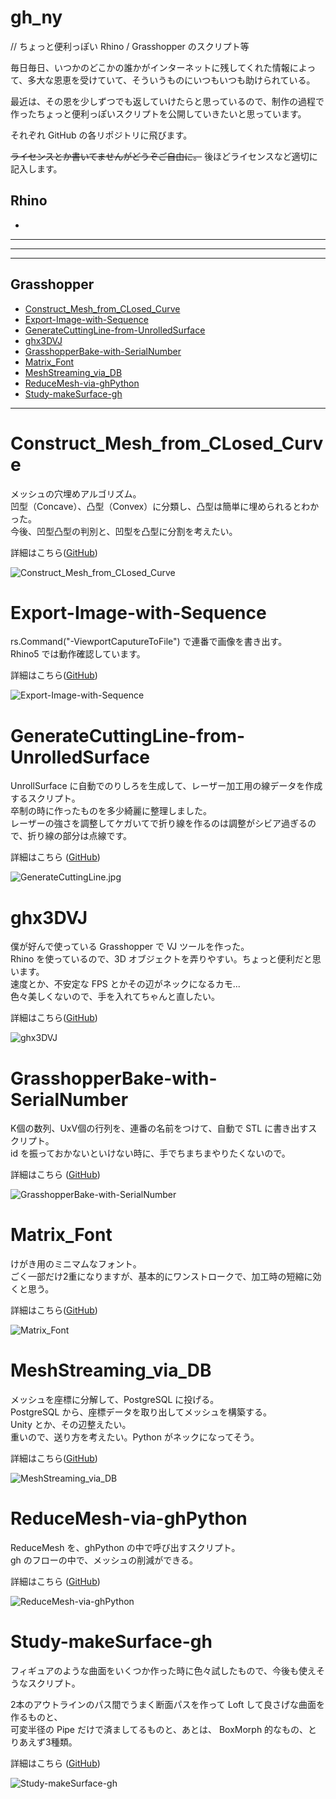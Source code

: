 # gh_ny  

// ちょっと便利っぽい Rhino / Grasshopper のスクリプト等  

毎日毎日、いつかのどこかの誰かがインターネットに残してくれた情報によって、多大な恩恵を受けていて、そういうものにいつもいつも助けられている。  

最近は、その恩を少しずつでも返していけたらと思っているので、制作の過程で作ったちょっと便利っぽいスクリプトを公開していきたいと思っています。  

それぞれ GitHub の各リポジトリに飛びます。  

~~ライセンスとか書いてませんがどうぞご自由に。~~ 後ほどライセンスなど適切に記入します。  


## Rhino  

- 


---  



---  

---  


## Grasshopper  

- [Construct_Mesh_from_CLosed_Curve](https://github.com/naysok/gh_ny?tab=readme-ov-file#construct_mesh_from_closed_curve)  
- [Export-Image-with-Sequence](https://github.com/naysok/gh_ny?tab=readme-ov-file#Export-Image-with-Sequence)  
- [GenerateCuttingLine-from-UnrolledSurface](https://github.com/naysok/gh_ny?tab=readme-ov-file#GenerateCuttingLine-from-UnrolledSurface)  
- [ghx3DVJ](https://github.com/naysok/gh_ny?tab=readme-ov-file#ghx3DVJ)  
- [GrasshopperBake-with-SerialNumber](https://github.com/naysok/gh_ny?tab=readme-ov-file#GrasshopperBake-with-SerialNumber)  
- [Matrix_Font](https://github.com/naysok/gh_ny?tab=readme-ov-file#Matrix_Font)  
- [MeshStreaming_via_DB](https://github.com/naysok/gh_ny?tab=readme-ov-file#MeshStreaming_via_DB)  
- [ReduceMesh-via-ghPython](https://github.com/naysok/gh_ny?tab=readme-ov-file#ReduceMesh-via-ghPython)  
- [Study-makeSurface-gh](https://github.com/naysok/gh_ny?tab=readme-ov-file#Study-makeSurface-gh)  


---  


# Construct_Mesh_from_CLosed_Curve  

メッシュの穴埋めアルゴリズム。  
凹型（Concave）、凸型（Convex）に分類し、凸型は簡単に埋められるとわかった。  
今後、凹型凸型の判別と、凹型を凸型に分割を考えたい。  

詳細はこちら([GitHub](https://github.com/naysok/Construct_Mesh_from_CLosed_Curve))  

![Construct_Mesh_from_CLosed_Curve](images/Construct_Mesh_from_CLosed_Curve.jpg)  


# Export-Image-with-Sequence  

rs.Command("-ViewportCaputureToFile") で連番で画像を書き出す。  
Rhino5 では動作確認しています。  

詳細はこちら([GitHub](https://github.com/naysok/Export-Image-with-Sequence))  

![Export-Image-with-Sequence](images/Export-Image-with-Sequence.jpg)  


# GenerateCuttingLine-from-UnrolledSurface  

UnrollSurface に自動でのりしろを生成して、レーザー加工用の線データを作成するスクリプト。  
卒制の時に作ったものを多少綺麗に整理しました。  
レーザーの強さを調整してケガいてで折り線を作るのは調整がシビア過ぎるので、折り線の部分は点線です。  

詳細はこちら ([GitHub](https://github.com/naysok/GenerateCuttingLine-from-UnrolledSurface))　　

![GenerateCuttingLine.jpg](images/GenerateCuttingLine.jpg)  


# ghx3DVJ  

僕が好んで使っている Grasshopper で VJ ツールを作った。  
Rhino を使っているので、3D オブジェクトを弄りやすい。ちょっと便利だと思います。  
速度とか、不安定な FPS とかその辺がネックになるカモ...  
色々美しくないので、手を入れてちゃんと直したい。  

詳細はこちら([GitHub](https://github.com/naysok/ghx3DVJ))  

![ghx3DVJ](images/ghx3DVJ.jpg)  


# GrasshopperBake-with-SerialNumber  

K個の数列、UxV個の行列を、連番の名前をつけて、自動で STL に書き出すスクリプト。  
id を振っておかないといけない時に、手でちまちまやりたくないので。  

詳細はこちら ([GitHub](https://github.com/naysok/GrasshopperBake-with-SerialNumber))  

![GrasshopperBake-with-SerialNumber](images/GrasshopperBake-with-SerialNumber.jpg)  


# Matrix_Font  

けがき用のミニマムなフォント。  
ごく一部だけ2重になりますが、基本的にワンストロークで、加工時の短縮に効くと思う。  

詳細はこちら([GitHub](https://github.com/naysok/Matrix_Font))  

![Matrix_Font](images/Matrix_Font.jpg)  


# MeshStreaming_via_DB  

メッシュを座標に分解して、PostgreSQL に投げる。  
PostgreSQL から、座標データを取り出してメッシュを構築する。  
Unity とか、その辺整えたい。  
重いので、送り方を考えたい。Python がネックになってそう。  

詳細はこちら([GitHub](https://github.com/naysok/MeshStreaming_via_DB))  

![MeshStreaming_via_DB](images/MeshStreaming_via_DB.jpg)  


# ReduceMesh-via-ghPython  

ReduceMesh を、ghPython の中で呼び出すスクリプト。  
gh のフローの中で、メッシュの削減ができる。  

詳細はこちら ([GitHub](https://github.com/naysok/ReduceMesh-via-ghPython))  

![ReduceMesh-via-ghPython](images/ReduceMesh-via-ghPython.jpg)  


# Study-makeSurface-gh  

フィギュアのような曲面をいくつか作った時に色々試したもので、今後も使えそうなスクリプト。  

2本のアウトラインのパス間でうまく断面パスを作って Loft して良さげな曲面を作るものと、  
可変半径の Pipe だけで済ましてるものと、あとは、 BoxMorph 的なもの、とりあえず3種類。  

詳細はこちら ([GitHub](https://github.com/naysok/Study-makeSurface-gh))  

![Study-makeSurface-gh](images/Study-makeSurface-gh.jpg)  

